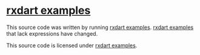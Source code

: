 # [rxdart examples](https://pub.dev/packages/rxdart)

This source code was written by running [rxdart examples](https://pub.dev/packages/rxdart). [rxdart examples](https://pub.dev/packages/rxdart) that lack expressions have changed.

This source code is licensed under [rxdart examples](https://pub.dev/packages/rxdart).
